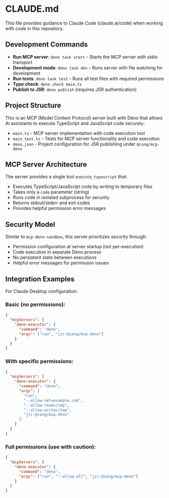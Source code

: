 # CLAUDE.md

This file provides guidance to Claude Code (claude.ai/code) when working with code in this repository.

## Development Commands

- **Run MCP server**: `deno task start` - Starts the MCP server with stdio transport
- **Development mode**: `deno task dev` - Runs server with file watching for development
- **Run tests**: `deno task test` - Runs all test files with required permissions
- **Type check**: `deno check main.ts`
- **Publish to JSR**: `deno publish` (requires JSR authentication)

## Project Structure

This is an MCP (Model Context Protocol) server built with Deno that allows AI assistants to execute TypeScript and JavaScript code securely:

- `main.ts` - MCP server implementation with code execution tool
- `main_test.ts` - Tests for MCP server functionality and code execution
- `deno.json` - Project configuration for JSR publishing under `@cong/mcp-deno`

## MCP Server Architecture

The server provides a single tool `execute_typescript` that:
- Executes TypeScript/JavaScript code by writing to temporary files
- Takes only a `code` parameter (string)
- Runs code in isolated subprocess for security
- Returns stdout/stderr and exit codes
- Provides helpful permission error messages

## Security Model

Similar to `mcp-deno-sandbox`, this server prioritizes security through:
- Permission configuration at server startup (not per-execution)
- Code execution in separate Deno process
- No persistent state between executions
- Helpful error messages for permission issues

## Integration Examples

For Claude Desktop configuration:

### Basic (no permissions):
```json
{
  "mcpServers": {
    "deno-executor": {
      "command": "deno",
      "args": ["run", "jsr:@cong/mcp-deno"]
    }
  }
}
```

### With specific permissions:
```json
{
  "mcpServers": {
    "deno-executor": {
      "command": "deno",
      "args": [
        "run",
        "--allow-net=example.com",
        "--allow-read=/tmp",
        "--allow-write=/tmp",
        "jsr:@cong/mcp-deno"
      ]
    }
  }
}
```

### Full permissions (use with caution):
```json
{
  "mcpServers": {
    "deno-executor": {
      "command": "deno",
      "args": ["run", "--allow-all", "jsr:@cong/mcp-deno"]
    }
  }
}
```